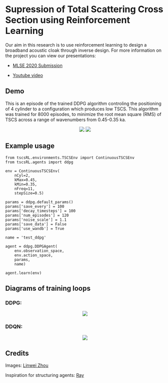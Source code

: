# Supression of Total Scattering Cross Section using Reinforcement Learning

<p>Our aim in this research is to use reinforcement learning to design a broadband acoustic cloak through inverse design. For more information on the project you can view our presentations:</p>

* [MLSE 2020 Submission](https://www.mlse2020.com/posters/engineering-7)

* [Youtube video](https://www.youtube.com/watch?v=K_QukLcNlUM&feature=emb_logo)

## Demo

<p>This is an episode of the trained DDPG algorithm controling the positioning of 4 cylinder to a configuration which produces low TSCS. This algorithm was trained for 8000 episodes, to minimize the root mean square (RMS) of TSCS across a range of wavenumbers from 0.45-0.35 ka.</p>
<p align="center">
	<img src="https://github.com/gladisor/TSCSProject/blob/tristan/images/ddpg4cyl0.45-0.35-8000decay.gif">
	<img src="https://github.com/gladisor/TSCSProject/blob/tristan/images/ddqn4cyl0.45-0.35-8000decay.gif">
</p>

## Example usage

```
from tscsRL.environments.TSCSEnv import ContinuousTSCSEnv
from tscsRL.agents import ddpg

env = ContinuousTSCSEnv(
	nCyl=2,
	kMax=0.45,
	kMin=0.35,
	nFreq=11,
	stepSize=0.5)

params = ddpg.default_params()
params['save_every'] = 100
params['decay_timesteps'] = 100
params['num_episodes'] = 120
params['noise_scale'] = 1.1
params['save_data'] = False
params['use_wandb'] = True

name = 'test_ddpg'

agent = ddpg.DDPGAgent(
	env.observation_space, 
	env.action_space, 
	params, 
	name)

agent.learn(env)	
```

## Diagrams of training loops

<h3>DDPG:</h3>
<p align="center">
	<img src="https://github.com/gladisor/TSCSProject/blob/tristan/images/DDPG.png">
</p>

<h3>DDQN:</h3>
<p align="center">
	<img src="https://github.com/gladisor/TSCSProject/blob/tristan/images/DDQN.png">
</p>

## Credits
Images:
[Linwei Zhou](https://github.com/DiuLaMaX)

Inspiration for structuring agents:
[Ray](https://github.com/ray-project/ray)